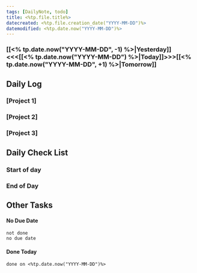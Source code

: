 ```yaml
---
tags: [DailyNote, todo]
title: <%tp.file.title%>
datecreated: <%tp.file.creation_date("YYYY-MM-DD")%>
datemodified: <%tp.date.now("YYYY-MM-DD")%>
---
```


### [[<% tp.date.now("YYYY-MM-DD", -1) %>|Yesterday]]<<<[[<% tp.date.now("YYYY-MM-DD") %>|Today]]>>>[[<% tp.date.now("YYYY-MM-DD", +1) %>|Tomorrow]]

## Daily Log

### [Project 1]



### [Project 2]



### [Project 3]



## Daily Check List

### Start of day



### End of Day



## Other Tasks

#### No Due Date

```tasks
not done
no due date
```

#### Done Today

```tasks
done on <%tp.date.now("YYYY-MM-DD")%>
```